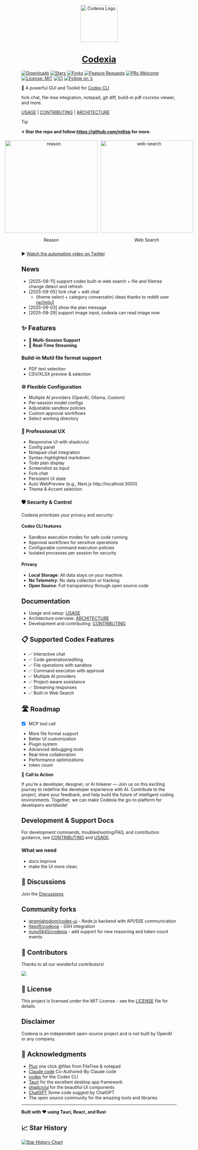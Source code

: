<div align="center">
  <img src="src-tauri/icons/128x128@2x.png" alt="Codexia Logo" width="120" height="120" />

  # [Codexia](https://github.com/milisp/codexia)
</div>

[![Downloads](https://img.shields.io/github/downloads/milisp/codexia/total.svg)](https://github.com/milisp/codexia/releases)
[![Stars](https://img.shields.io/github/stars/milisp/codexia?style=social)](https://github.com/milisp/codexia/stargazers)
[![Forks](https://img.shields.io/github/forks/milisp/codexia?style=social)](https://github.com/milisp/codexia/network/members)
[![Feature Requests](https://img.shields.io/github/issues/milisp/codexia/feature-request?label=feature%20requests)](https://github.com/milisp/codexia/labels/feature-request)
[![PRs Welcome](https://img.shields.io/badge/PRs-welcome-brightgreen.svg)](#-contributing)
[![License: MIT](https://img.shields.io/badge/License-MIT-yellow.svg)](LICENSE)
[![CI](https://github.com/milisp/codexia/actions/workflows/ci.yml/badge.svg)](https://github.com/milisp/codexia/actions/workflows/ci.yml)
[![Follow on 𝕏](https://img.shields.io/badge/𝕏-@lisp__mi-1c9bf0)](http://x.com/intent/follow?screen_name=lisp_mi)

🚀 A powerful GUI and Toolkit for [Codex CLI](https://github.com/openai/codex)

fork chat, file-tree integration, notepad, git diff, build-in pdf csv/xlsx viewer, and more.

[USAGE](docs/USAGE.md) | [CONTRIBUTING](CONTRIBUTING.md) | [ARCHITECTURE](docs/ARCHITECTURE.md)

> [!TIP]
> **⭐ Star the repo and follow https://github.com/milisp for more**.

<div style="display: flex; gap: 10px; justify-content: center;">
  <div style="text-align: center;">
    <img src="public/codexia-reason.png" alt="reason" width="300">
    <p>Reason</p>
  </div>
  <div style="text-align: center;">
    <img src="public/codexia-web-search.png" alt="web-search" width="300">
    <p>Web Search</p>
  </div>
</div>

▶️ [Watch the automation video on Twitter](https://x.com/lisp_mi/status/1966147638266589376)

## News

- [2025-09-11] support codex built-in web search + file and filetree change detect and refresh
- [2025-09-05] fork chat + edit chat
  * (theme select + category conversatin) ideas thanks to reddit user [rachelo3](https://racheluidesign.weebly.com/?utm_source=https://github.com/milisp/codexia)
- [2025-09-03] show the plan message
- [2025-08-29] support image input, codexia can read image now

## ✨ Features

- 🔄 **Multi-Session Support**
- 💬 **Real-Time Streaming**

### Build-in Mutil file format support

- PDF text selection
- CSV/XLSX preview & selection

### ⚙️ **Flexible Configuration**
- Multiple AI providers (OpenAI, Ollama, Custom)
- Per-session model configs
- Adjustable sandbox policies
- Custom approval workflows
- Select working directory

### 🎯 **Professional UX**
- Responsive UI with shadcn/ui
- Config panel
- Notepad-chat integration
- Syntax-highlighted markdown
- Todo plan display
- Screenshot as input
- Fork chat
- Persistent UI state
- Auto WebPreview (e.g., Next.js http://localhost:3000)
- Theme & Accent selection

### 🛡️ **Security & Control**

Codexia prioritizes your privacy and security:

#### Codex CLI features
- Sandbox execution modes for safe code running
- Approval workflows for sensitive operations
- Configurable command execution policies
- Isolated processes per session for security

#### Privacy
- **Local Storage**: All data stays on your machine
- **No Telemetry**: No data collection or tracking
- **Open Source**: Full transparency through open source code

## Documentation

- Usage and setup: [USAGE](docs/USAGE.md)
- Architecture overview: [ARCHITECTURE](docs/ARCHITECTURE.md)
- Development and contributing: [CONTRIBUTING](CONTRIBUTING.md)

## 📋 Supported Codex Features

- ✅ Interactive chat
- ✅ Code generation/editing
- ✅ File operations with sandbox
- ✅ Command execution with approval
- ✅ Multiple AI providers
- ✅ Project-aware assistance
- ✅ Streaming responses
- ✅ Built-in Web Search

## 🛣️ Roadmap

- [x] MCP tool call
- More file format support
- Better UI customization
- Plugin system
- Advanced debugging tools
- Real-time collaboration
- Performance optimizations
- token count

🚀 **Call to Action**

If you’re a developer, designer, or AI tinkerer — Join us on this exciting journey to redefine the developer experience with AI. Contribute to the project, share your feedback, and help build the future of intelligent coding environments. Together, we can make Codexia the go-to platform for developers worldwide!

## Development & Support Docs

For development commands, troubleshooting/FAQ, and contribution guidance, see [CONTRIBUTING](CONTRIBUTING.md) and [USAGE](docs/USAGE.md).

### What we need
- docs improve
- make the UI more clean.

## 💬 Discussions

Join the [Discussions](https://github.com/milisp/codexia/discussions)

## Community forks

- [jeremiahodom/codex-ui](https://github.com/jeremiahodom/codex-ui) - Node.js backend with API/SSE communication
- [Itexoft/codexia](https://github.com/Itexoft/codexia) - SSH integration
- [nuno5645/codexia](https://github.com/nuno5645/codexia) - add support for new reasoning and token count events

## 💖 Contributors

Thanks to all our wonderful contributors!

<a href="https://github.com/milisp/codexia/graphs/contributors">
  <img src="https://contrib.rocks/image?repo=milisp/codexia" />
</a>

## 📄 License

This project is licensed under the MIT License - see the [LICENSE](LICENSE) file for details.

## Disclaimer

Codexia is an independent open-source project and is not built by OpenAI or any company.

## 🙏 Acknowledgments

- [Plux](https://github.com/milisp/plux) one click @files from FileTree & notepad
- [Claude code](https://www.anthropic.com/claude-code) Co-Authored-By Claude code
- [codex](https://chatgpt.com/codex) for the Codex CLI
- [Tauri](https://tauri.app/) for the excellent desktop app framework
- [shadcn/ui](https://ui.shadcn.com/) for the beautiful UI components
- [ChatGPT](https://chatgpt.com) Some code suggest by ChatGPT
- The open source community for the amazing tools and libraries

---

**Built with ❤️ using Tauri, React, and Rust**

## 📈 Star History

[![Star History Chart](https://api.star-history.com/svg?repos=milisp/codexia&type=Date)](https://star-history.com/#milisp/codexia)
